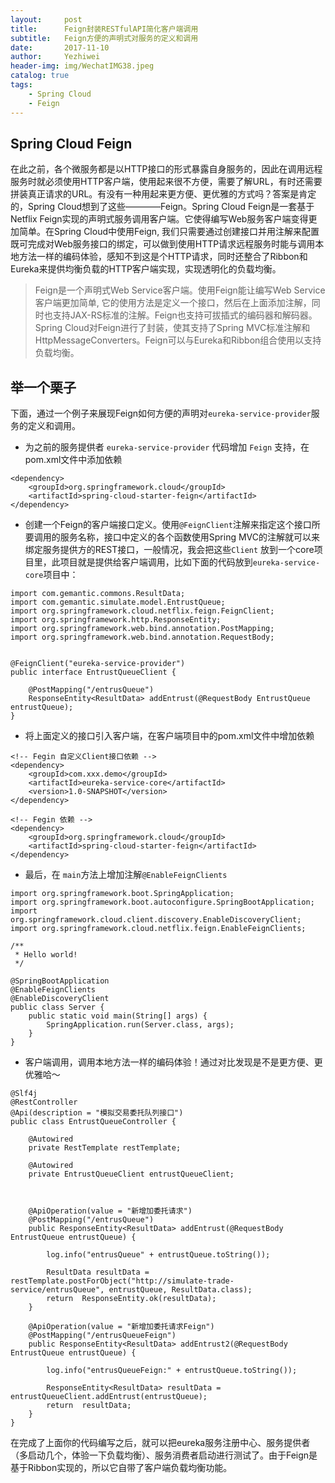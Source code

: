 ```yaml
---
layout:     post
title:      Feign封装RESTfulAPI简化客户端调用
subtitle:   Feign方便的声明式对服务的定义和调用
date:       2017-11-10
author:     Yezhiwei
header-img: img/WechatIMG38.jpeg
catalog: true
tags:
    - Spring Cloud
    - Feign
---
```



## Spring Cloud Feign

在此之前，各个微服务都是以HTTP接口的形式暴露自身服务的，因此在调用远程服务时就必须使用HTTP客户端，使用起来很不方便，需要了解URL，有时还需要拼装真正请求的URL。有没有一种用起来更方便、更优雅的方式吗？答案是肯定的，Spring Cloud想到了这些————Feign。Spring Cloud Feign是一套基于Netflix Feign实现的声明式服务调用客户端。它使得编写Web服务客户端变得更加简单。在Spring Cloud中使用Feign, 我们只需要通过创建接口并用注解来配置既可完成对Web服务接口的绑定，可以做到使用HTTP请求远程服务时能与调用本地方法一样的编码体验，感知不到这是个HTTP请求，同时还整合了Ribbon和Eureka来提供均衡负载的HTTP客户端实现，实现透明化的负载均衡。

> Feign是一个声明式Web Service客户端。使用Feign能让编写Web Service客户端更加简单, 它的使用方法是定义一个接口，然后在上面添加注解，同时也支持JAX-RS标准的注解。Feign也支持可拔插式的编码器和解码器。Spring Cloud对Feign进行了封装，使其支持了Spring MVC标准注解和HttpMessageConverters。Feign可以与Eureka和Ribbon组合使用以支持负载均衡。

## 举一个栗子

下面，通过一个例子来展现Feign如何方便的声明对`eureka-service-provider`服务的定义和调用。

* 为之前的服务提供者 `eureka-service-provider` 代码增加 `Feign` 支持，在pom.xml文件中添加依赖

```
<dependency>
    <groupId>org.springframework.cloud</groupId>
    <artifactId>spring-cloud-starter-feign</artifactId>
</dependency>
```

* 创建一个Feign的客户端接口定义。使用`@FeignClient`注解来指定这个接口所要调用的服务名称，接口中定义的各个函数使用Spring MVC的注解就可以来绑定服务提供方的REST接口，一般情况，我会把这些`Client` 放到一个core项目里，此项目就是提供给客户端调用，比如下面的代码放到`eureka-service-core`项目中：

```
import com.gemantic.commons.ResultData;
import com.gemantic.simulate.model.EntrustQueue;
import org.springframework.cloud.netflix.feign.FeignClient;
import org.springframework.http.ResponseEntity;
import org.springframework.web.bind.annotation.PostMapping;
import org.springframework.web.bind.annotation.RequestBody;


@FeignClient("eureka-service-provider")
public interface EntrustQueueClient {

    @PostMapping("/entrusQueue")
    ResponseEntity<ResultData> addEntrust(@RequestBody EntrustQueue entrustQueue);
}
```

* 将上面定义的接口引入客户端，在客户端项目中的pom.xml文件中增加依赖

```
<!-- Fegin 自定义Client接口依赖 -->
<dependency>
    <groupId>com.xxx.demo</groupId>
    <artifactId>eureka-service-core</artifactId>
    <version>1.0-SNAPSHOT</version>
</dependency>

<!-- Fegin 依赖 -->
<dependency>
    <groupId>org.springframework.cloud</groupId>
    <artifactId>spring-cloud-starter-feign</artifactId>
</dependency>
```

* 最后，在 `main`方法上增加注解`@EnableFeignClients`

```
import org.springframework.boot.SpringApplication;
import org.springframework.boot.autoconfigure.SpringBootApplication;
import org.springframework.cloud.client.discovery.EnableDiscoveryClient;
import org.springframework.cloud.netflix.feign.EnableFeignClients;

/**
 * Hello world!
 */

@SpringBootApplication
@EnableFeignClients
@EnableDiscoveryClient
public class Server {
    public static void main(String[] args) {
        SpringApplication.run(Server.class, args);
    }
}
```

* 客户端调用，调用本地方法一样的编码体验！通过对比发现是不是更方便、更优雅哈～

```
@Slf4j
@RestController
@Api(description = "模拟交易委托队列接口")
public class EntrustQueueController {

    @Autowired
    private RestTemplate restTemplate;

    @Autowired
    private EntrustQueueClient entrustQueueClient;



    @ApiOperation(value = "新增加委托请求")
    @PostMapping("/entrusQueue")
    public ResponseEntity<ResultData> addEntrust(@RequestBody EntrustQueue entrustQueue) {

        log.info("entrusQueue" + entrustQueue.toString());

        ResultData resultData = restTemplate.postForObject("http://simulate-trade-service/entrusQueue", entrustQueue, ResultData.class);
        return  ResponseEntity.ok(resultData);
    }

    @ApiOperation(value = "新增加委托请求Feign")
    @PostMapping("/entrusQueueFeign")
    public ResponseEntity<ResultData> addEntrust2(@RequestBody EntrustQueue entrustQueue) {

        log.info("entrusQueueFeign:" + entrustQueue.toString());

        ResponseEntity<ResultData> resultData = entrustQueueClient.addEntrust(entrustQueue);
        return  resultData;
    }
}
```

在完成了上面你的代码编写之后，就可以把eureka服务注册中心、服务提供者（多启动几个，体验一下负载均衡）、服务消费者启动进行测试了。由于Feign是基于Ribbon实现的，所以它自带了客户端负载均衡功能。

<!--也可以通过Ribbon的IRule进行策略扩展。另外，Feign还整合的Hystrix来实现服务的容错保护，在Dalston版本中，Feign的Hystrix默认是关闭的。-->









